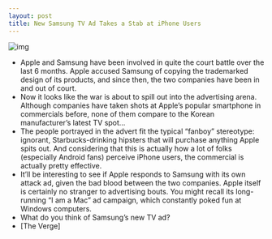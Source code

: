 ```yaml
---
layout: post
title: New Samsung TV Ad Takes a Stab at iPhone Users
---
```

![img](http://media.idownloadblog.com/wp-content/uploads/2011/11/samsung-commercial.jpg)
* Apple and Samsung have been involved in quite the court battle over the last 6 months. Apple accused Samsung of copying the trademarked design of its products, and since then, the two companies have been in and out of court.
* Now it looks like the war is about to spill out into the advertising arena. Although companies have taken shots at Apple’s popular smartphone in commercials before, none of them compare to the Korean manufacturer’s latest TV spot…
* The people portrayed in the advert fit the typical “fanboy” stereotype: ignorant, Starbucks-drinking hipsters that will purchase anything Apple spits out. And considering that this is actually how a lot of folks (especially Android fans) perceive iPhone users, the commercial is actually pretty effective.
* It’ll be interesting to see if Apple responds to Samsung with its own attack ad, given the bad blood between the two companies. Apple itself is certainly no stranger to advertising bouts. You might recall its long-running “I am a Mac” ad campaign, which constantly poked fun at Windows computers.
* What do you think of Samsung’s new TV ad?
* [The Verge]

